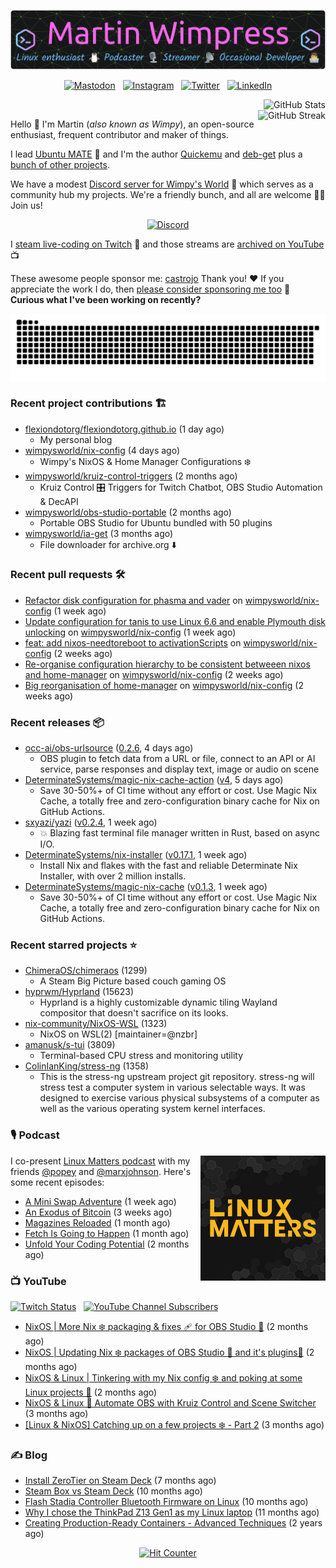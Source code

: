 <p align="center">
  <a href="https://wimpysworld.com" target="_blank"><img src="https://raw.githubusercontent.com/flexiondotorg/flexiondotorg/main/.github/github-header-image.png"></a>
</p>
<p align="center">
  &nbsp;<a href="https://fosstodon.org/@wimpy" target="_blank"><img alt="Mastodon" src="https://img.shields.io/badge/Mastodon-6468fa?style=for-the-badge&logo=mastodon&logoColor=%23ffffff"></a>&nbsp;
  &nbsp;<a href="https://www.instagram.com/wimpysworld/" target="_blank"><img alt="Instagram" src="https://img.shields.io/badge/instagram-d3175c?style=for-the-badge&logo=instagram&logoColor=%23ffffff"></a>&nbsp;
  &nbsp;<a href="https://twitter.com/m_wimpress" target="_blank"><img alt="Twitter" src="https://img.shields.io/badge/Twitter-303030?style=for-the-badge&logo=x&logoColor=%23ffffff"></a>&nbsp;
  &nbsp;<a href="https://www.linkedin.com/in/martinwimpress/" target="_blank"><img alt="LinkedIn" src="https://img.shields.io/badge/LinkedIn-1667be?style=for-the-badge&logo=linkedin&logoColor=%23ffffff"></a>&nbsp;
</p>
<a href="https://github.com/flexiondotorg" target="_blank"><img align="right" src="https://github-readme-stats.vercel.app/api?username=flexiondotorg&show_icons=true&show=reviews,discussions_started,discussions_answered,prs_merged&include_all_commits=true&bg_color=0E1117&title_color=fa66ed&icon_color=6bbbfa&text_color=c5c8c6&ring_color=98ed3f&border_radius=8" alt="GitHub Stats"></a>
<br />
<a href="https://github.com/flexiondotorg" target="_blank"><img align="right" src="https://streak-stats.demolab.com?user=flexiondotorg&theme=cobalt&border_radius=8&date_format=j%20M%5B%20Y%5D&mode=daily&card_width=465&hide_total_contributions=true" alt="GitHub Streak" /></a>

Hello 👋 I'm Martin (*also known as Wimpy*), an open-source enthusiast, frequent contributor and maker of things.

I lead [Ubuntu MATE](https://ubuntu-mate.org) 🧉 and I'm the author [Quickemu](https://github.com/quickemu-project)
and [deb-get](https://github.com/wimpysworld/deb-get) plus a [bunch of other projects](https://wimpysworld.com/projects/).

We have a modest [Discord server for Wimpy's World](https://wimpysworld.io/discord) 💬 which serves as a community hub my projects.
We're a friendly bunch, and all are welcome 🏳️‍🌈 Join us!

<div align="center"><a href="https://wimpysworld.io/discord" target="_blank"><img alt="Discord" src="https://img.shields.io/discord/712850672223125565?style=for-the-badge&logo=discord&logoColor=%23ffffff&label=Discord&labelColor=%234253e8&color=%23e4e2e2"></a></div>

I [steam live-coding on Twitch](https://twitch.tv/WimpysWorld) 📡 and those streams are [archived on YouTube](https://youtube.com/WimpysWorld) 📺️

These awesome people sponsor me: [castrojo](https://github.com/castrojo) Thank you! ❤️
If you appreciate the work I do, then [please consider sponsoring me too](https://github.com/sponsors/flexiondotorg) 🤑 **Curious what I've been working on recently?**
<div align="center">
  <img align="center" alt="GitHub Contribution Snake" src="https://raw.githubusercontent.com/flexiondotorg/flexiondotorg/snake/github-contribution-grid-snake-dark.svg">
</div>

### Recent project contributions 🏗️


- [flexiondotorg/flexiondotorg.github.io](https://github.com/flexiondotorg/flexiondotorg.github.io) (1 day ago)
  - My personal blog
- [wimpysworld/nix-config](https://github.com/wimpysworld/nix-config) (4 days ago)
  - Wimpy&#39;s NixOS  &amp; Home Manager Configurations ❄️
- [wimpysworld/kruiz-control-triggers](https://github.com/wimpysworld/kruiz-control-triggers) (2 months ago)
  - Kruiz Control 🎛️ Triggers for Twitch Chatbot, OBS Studio Automation &amp; DecAPI
- [wimpysworld/obs-studio-portable](https://github.com/wimpysworld/obs-studio-portable) (2 months ago)
  - Portable OBS Studio for Ubuntu bundled with 50 plugins
- [wimpysworld/ia-get](https://github.com/wimpysworld/ia-get) (3 months ago)
  - File downloader for archive.org ⬇️

### Recent pull requests 🛠️


- [Refactor disk configuration for phasma and vader](https://github.com/wimpysworld/nix-config/pull/148) on [wimpysworld/nix-config](https://github.com/wimpysworld/nix-config) (1 week ago)
- [Update configuration for tanis to use Linux 6.6 and enable Plymouth disk unlocking](https://github.com/wimpysworld/nix-config/pull/147) on [wimpysworld/nix-config](https://github.com/wimpysworld/nix-config) (1 week ago)
- [feat: add nixos-needtoreboot to activationScripts](https://github.com/wimpysworld/nix-config/pull/145) on [wimpysworld/nix-config](https://github.com/wimpysworld/nix-config) (2 weeks ago)
- [Re-organise configuration hierarchy to be consistent betweeen nixos and home-manager](https://github.com/wimpysworld/nix-config/pull/142) on [wimpysworld/nix-config](https://github.com/wimpysworld/nix-config) (2 weeks ago)
- [Big reorganisation of home-manager](https://github.com/wimpysworld/nix-config/pull/141) on [wimpysworld/nix-config](https://github.com/wimpysworld/nix-config) (2 weeks ago)

### Recent releases 📦️


- [occ-ai/obs-urlsource](https://github.com/occ-ai/obs-urlsource) ([0.2.6](https://github.com/occ-ai/obs-urlsource/releases/tag/0.2.6), 4 days ago)
  - OBS plugin to fetch data from a URL or file, connect to an API or AI service, parse responses and display text, image or audio on scene
- [DeterminateSystems/magic-nix-cache-action](https://github.com/DeterminateSystems/magic-nix-cache-action) ([v4](https://github.com/DeterminateSystems/magic-nix-cache-action/releases/tag/v4), 5 days ago)
  -  Save 30-50%&#43; of CI time without any effort or cost. Use Magic Nix Cache, a totally free and zero-configuration binary cache for Nix on GitHub Actions. 
- [sxyazi/yazi](https://github.com/sxyazi/yazi) ([v0.2.4](https://github.com/sxyazi/yazi/releases/tag/v0.2.4), 1 week ago)
  - 💥 Blazing fast terminal file manager written in Rust, based on async I/O.
- [DeterminateSystems/nix-installer](https://github.com/DeterminateSystems/nix-installer) ([v0.17.1](https://github.com/DeterminateSystems/nix-installer/releases/tag/v0.17.1), 1 week ago)
  - Install Nix and flakes with the fast and reliable Determinate Nix Installer, with over 2 million installs.
- [DeterminateSystems/magic-nix-cache](https://github.com/DeterminateSystems/magic-nix-cache) ([v0.1.3](https://github.com/DeterminateSystems/magic-nix-cache/releases/tag/v0.1.3), 1 week ago)
  - Save 30-50%&#43; of CI time without any effort or cost. Use Magic Nix Cache, a totally free and zero-configuration binary cache for Nix on GitHub Actions.

### Recent starred projects ⭐️


- [ChimeraOS/chimeraos](https://github.com/ChimeraOS/chimeraos) (1299)
  - A Steam Big Picture based couch gaming OS
- [hyprwm/Hyprland](https://github.com/hyprwm/Hyprland) (15623)
  - Hyprland is a highly customizable dynamic tiling Wayland compositor that doesn&#39;t sacrifice on its looks.
- [nix-community/NixOS-WSL](https://github.com/nix-community/NixOS-WSL) (1323)
  - NixOS on WSL(2) [maintainer=@nzbr] 
- [amanusk/s-tui](https://github.com/amanusk/s-tui) (3809)
  - Terminal-based CPU stress and monitoring utility
- [ColinIanKing/stress-ng](https://github.com/ColinIanKing/stress-ng) (1358)
  - This is the stress-ng upstream project git repository.  stress-ng will stress test a computer system in various selectable ways. It was designed to exercise various physical subsystems of a computer as well as the various operating system kernel interfaces. 

### 🎙️ Podcast
<img align="right" src="https://raw.githubusercontent.com/flexiondotorg/flexiondotorg/main/.github/linuxmatters.png" alt="Linux Matters Podcast" width="200" height="200">

I co-present [Linux Matters podcast](https://linuxmatters.sh) with my friends [@popey](https://github.com/popey) and [@marxjohnson](https://github.com/marxjohnson).
Here's some recent episodes:

- [A Mini Swap Adventure](https://linuxmatters.sh/24/) (1 week ago)
- [An Exodus of Bitcoin](https://linuxmatters.sh/23/) (3 weeks ago)
- [Magazines Reloaded](https://linuxmatters.sh/22/) (1 month ago)
- [Fetch Is Going to Happen](https://linuxmatters.sh/21/) (1 month ago)
- [Unfold Your Coding Potential](https://linuxmatters.sh/20/) (2 months ago)

### 📺️ YouTube
<a href="https://twitch.tv/WimpysWorld" target="_blank"><img alt="Twitch Status" src="https://img.shields.io/twitch/status/WimpysWorld?style=for-the-badge&logo=twitch&logoColor=ffffff&label=Twitch&labelColor=%23904ef9&color=%23e4e2e2"></a>&nbsp;&nbsp;
<a href="https://youtube.com/WimpysWorld" target="_blank"><img alt="YouTube Channel Subscribers" src="https://img.shields.io/youtube/channel/subscribers/UChpYmMp7EFaxuogUX1eAqyw?style=for-the-badge&logo=youtube&logoColor=ffffff&label=YouTube&labelColor=%23fb1b20&color=%23e4e2e2"></a>

- [NixOS | More Nix ❄️ packaging &amp; fixes 🩹 for OBS Studio 📡](https://www.youtube.com/watch?v=VqNaOOm7Dhw) (2 months ago)
- [NixOS | Updating Nix ❄️ packages of OBS Studio 📡 and it&#39;s plugins🔌](https://www.youtube.com/watch?v=phgOv_UCbMM) (2 months ago)
- [NixOS &amp; Linux | Tinkering with my Nix config ❄️ and poking at some Linux projects 🐧](https://www.youtube.com/watch?v=biVQ_-v8oEo) (2 months ago)
- [NixOS &amp; Linux 🐧 Automate OBS with Kruiz Control and Scene Switcher](https://www.youtube.com/watch?v=BSITslJbMGA) (3 months ago)
- [[Linux &amp; NixOS] Catching up on a few projects ❄️ - Part 2](https://www.youtube.com/watch?v=IpiuKvqHU-c) (3 months ago)

### ✍️ Blog

- [Install ZeroTier on Steam Deck](https://wimpysworld.com/posts/install-zerotier-on-steamdeck/) (7 months ago)
- [Steam Box vs Steam Deck](https://wimpysworld.com/posts/steambox-vs-steamdeck/) (10 months ago)
- [Flash Stadia Controller Bluetooth Firmware on Linux](https://wimpysworld.com/posts/flash-stadia-controller-bluetooth-firmware-on-linux/) (10 months ago)
- [Why I chose the ThinkPad Z13 Gen1 as my Linux laptop](https://wimpysworld.com/posts/why-i-chose-the-thinkpad-z13-as-my-linux-laptop/) (11 months ago)
- [Creating Production-Ready Containers - Advanced Techniques](https://wimpysworld.com/posts/creating-production-ready-containers-advanced-techniques/) (2 years ago)

<p align="center">
  <a href="https://github.com/flexiondotorg/flexiondotorg" target="_blank"><img alt="Hit Counter" src="https://img.shields.io/endpoint?url=https%3A%2F%2Fhits.dwyl.com%2Fflexiondotorg%2Fflexiondotorg.json&style=flat-square&logo=github&logoColor=ffffff&label=Visitors&labelColor=%23f76ce9&color=%236fbbf6">
</p>
